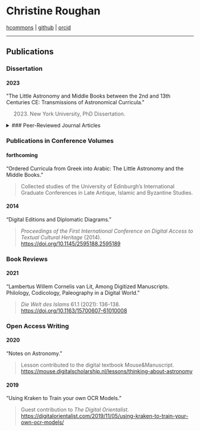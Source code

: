 # Christine Roughan

[hcommons](https://hcommons.org/members/cmroughan/) | [github](http://github.com/cmroughan) | [orcid](https://orcid.org/0009-0004-5999-8749)

---

## Publications

### Dissertation

#### 2023

"The Little Astronomy and Middle Books between the 2nd and 13th Centuries CE: Transmissions of Astronomical Curricula."

> 2023. New York University, PhD Dissertation.

<details>
<summary>### Peer-Reviewed Journal Articles</summary>

#### 2022

“Out of Maragha: Observations, Teachings, and Translations.”

> *Mediterranea. International Journal on the Transfer of Knowledge* 7 (2022): 347-375. <https://doi.org/10.21071/mijtk.v7i.13676>

#### 2018

“Animated Shadows on Virtual Stone: Ancient Sundials in a Gallery Setting.”

> (With Sebastian Heath and Rachel Herschman.) *Journal of Interactive Technology and Pedagogy* 12 (2018). <https://jitp.commons.gc.cuny.edu/4836-2>

#### 2016

“Citation and Alignment: Scholarship Outside and Inside the Codex.”

> (With Christopher Blackwell and Neel Smith.) *Manuscript Studies* 1.1 (2016). <https://repository.upenn.edu/mss_sims/vol1/iss1/2>

#### 2015

“Digital Texts and Diagrams: Representing the Transmission of Euclid’s Elements.”

> *Digital Classics Online* 2.1 (2015). <https://doi.org/10.11588/dco.2016.1.23459>

</details>
 
### Publications in Conference Volumes

#### forthcoming

“Ordered Curricula from Greek into Arabic: The Little Astronomy and the Middle Books.”

> Collected studies of the University of Edinburgh’s International Graduate Conferences in Late Antique, Islamic and Byzantine Studies.

#### 2014

“Digital Editions and Diplomatic Diagrams.”

> *Proceedings of the First International Conference on Digital Access to Textual Cultural Heritage* (2014). <https://doi.org/10.1145/2595188.2595189> 
 
### Book Reviews

#### 2021

“Lambertus Willem Cornelis van Lit, Among Digitized Manuscripts. Philology, Codicology, Paleography in a Digital World.”

> *Die Welt des Islams* 61.1 (2021): 136-138. <https://doi.org/10.1163/15700607-61010008>

### Open Access Writing

#### 2020

“Notes on Astronomy.”

> Lesson contributed to the digital textbook Mouse&Manuscript. <https://mouse.digitalscholarship.nl/lessons/thinking-about-astronomy>

#### 2019

“Using Kraken to Train your own OCR Models.”

> Guest contribution to *The Digital Orientalist.* <https://digitalorientalist.com/2019/11/05/using-kraken-to-train-your-own-ocr-models/>